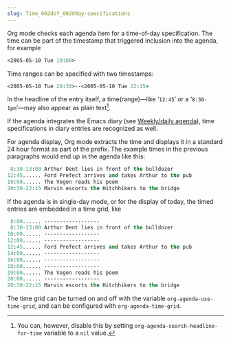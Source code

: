 ```yaml
---
slug: Time_002dof_002dday-specifications
---
```


Org mode checks each agenda item for a time-of-day specification. The time can be part of the timestamp that triggered inclusion into the agenda, for example

```lisp
<2005-05-10 Tue 19:00>
```

Time ranges can be specified with two timestamps:

```lisp
<2005-05-10 Tue 20:30>--<2005-05-10 Tue 22:15>
```

In the headline of the entry itself, a time(range)—like ‘`12:45`’ or a ‘`8:30-1pm`’—may also appear as plain text[^1].

If the agenda integrates the Emacs diary (see [Weekly/daily agenda](/docs/org/Weekly_002fdaily-agenda)), time specifications in diary entries are recognized as well.

For agenda display, Org mode extracts the time and displays it in a standard 24 hour format as part of the prefix. The example times in the previous paragraphs would end up in the agenda like this:

```lisp
 8:30-13:00 Arthur Dent lies in front of the bulldozer
12:45...... Ford Prefect arrives and takes Arthur to the pub
19:00...... The Vogon reads his poem
20:30-22:15 Marvin escorts the Hitchhikers to the bridge
```

If the agenda is in single-day mode, or for the display of today, the timed entries are embedded in a time grid, like

```lisp
 8:00...... ------------------
 8:30-13:00 Arthur Dent lies in front of the bulldozer
10:00...... ------------------
12:00...... ------------------
12:45...... Ford Prefect arrives and takes Arthur to the pub
14:00...... ------------------
16:00...... ------------------
18:00...... ------------------
19:00...... The Vogon reads his poem
20:00...... ------------------
20:30-22:15 Marvin escorts the Hitchhikers to the bridge
```

The time grid can be turned on and off with the variable `org-agenda-use-time-grid`, and can be configured with `org-agenda-time-grid`.

[^1]: You can, however, disable this by setting `org-agenda-search-headline-for-time` variable to a `nil` value.
